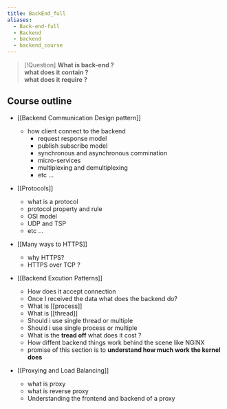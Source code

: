 ```yaml
---
title: BackEnd_full
aliases:
  - Back-end-full
  - Backend
  - backend
  - backend_course
---
```


> [!Question]
> **What is back-end ?**  
> **what does it contain ?**  
> **what does it require ?**  

## Course outline

- [[Backend Communication Design pattern]]
  - how client connect to the backend
    - request response model
    - publish subscribe model
    - synchronous and asynchronous commination
    - micro-services
    - multiplexing and demultiplexing
    - etc ...

- [[Protocols]]
  - what is a protocol
  - protocol property and rule
  - OSI model
  - UDP and TSP
  - etc ...
- [[Many ways to HTTPS]]
  - why HTTPS?
  - HTTPS over TCP ?
- [[Backend Excution Patterns]]
  - How does it accept connection
  - Once I received the data what does the backend do?
  - What is [[process]]
  - What is [[thread]]
  - Should i use single thread or multiple
  - Should i use single process or multiple
  - What is the **tread off** what does it cost ?
  - How diffent backend things work behind the scene like NGINX
  - promise of this section is to **understand how much work the kernel does**
- [[Proxying and Load Balancing]]
  - what is proxy
  - what is reverse proxy
  - Understanding the frontend and backend of a proxy
